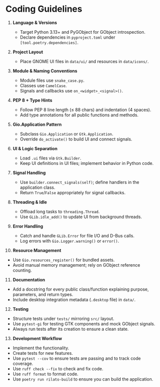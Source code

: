 # Coding Guidelines

1. **Language & Versions**

   * Target Python 3.13+ and PyGObject for GObject introspection.
   * Declare dependencies in `pyproject.toml` under `[tool.poetry.dependencies]`.

2. **Project Layout**

   * Place GNOME UI files in `data/ui/` and resources in `data/icons/`.

3. **Module & Naming Conventions**

   * Module files use `snake_case.py`.
   * Classes use `CamelCase`.
   * Signals and callbacks use `on_<widget>_<signal>()`.

4. **PEP 8 + Type Hints**

   * Follow PEP 8 line length (≤ 88 chars) and indentation (4 spaces).
   * Add type annotations for all public functions and methods.

5. **Gio.Application Pattern**

   * Subclass `Gio.Application` or `Gtk.Application`.
   * Override `do_activate()` to build UI and connect signals.

6. **UI & Logic Separation**

   * Load `.ui` files via `Gtk.Builder`.
   * Keep UI definitions in UI files; implement behavior in Python code.

7. **Signal Handling**

   * Use `builder.connect_signals(self)`; define handlers in the application class.
   * Return `True`/`False` appropriately for signal callbacks.

8. **Threading & Idle**

   * Offload long tasks to `threading.Thread`.
   * Use `GLib.idle_add()` to update UI from background threads.

9. **Error Handling**

   * Catch and handle `GLib.Error` for file I/O and D-Bus calls.
   * Log errors with `Gio.Logger.warning()` or `error()`.

10. **Resource Management**

* Use `Gio.resources_register()` for bundled assets.
* Avoid manual memory management; rely on GObject reference counting.

11. **Documentation**

* Add a docstring for every public class/function explaining purpose, parameters, and return types.
* Include desktop integration metadata (`.desktop` file) in `data/`.

12. **Testing**

* Structure tests under `tests/` mirroring `src/` layout.
* Use `pytest-gi` for testing GTK components and mock GObject signals.
* Always run tests after its creation to ensure a clean state.

13. **Development Workflow**
* Implement the functionality.
* Create tests for new features.
* Use `pytest --cov` to ensure tests are passing and to track code coverage.
* Use `ruff check --fix` to check and fix code.
* Use `ruff format` to format code.
* Use `poetry run rilato-build` to ensure you can build the application.

